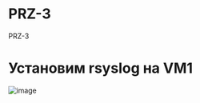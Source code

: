 # PRZ-3
PRZ-3
# Установим rsyslog на VM1
![image](https://github.com/KOSTILET/PRZ-3/assets/64083435/6e6ff7f4-8eb4-4979-b7b3-dfa072dc3cb7)

